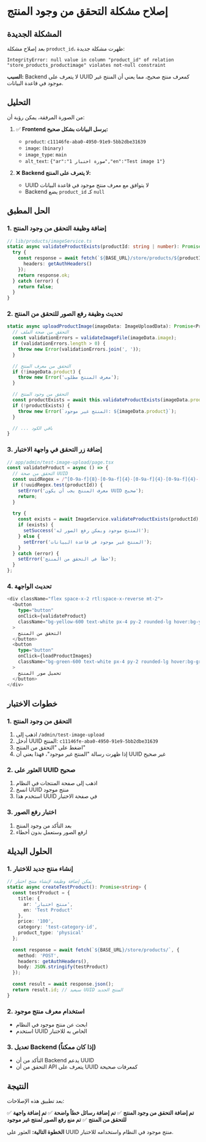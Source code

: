 # إصلاح مشكلة التحقق من وجود المنتج

## المشكلة الجديدة

بعد إصلاح مشكلة `product_id`، ظهرت مشكلة جديدة:

```
IntegrityError: null value in column "product_id" of relation "store_products_productimage" violates not-null constraint
```

**السبب:** Backend لا يتعرف على UUID كمعرف منتج صحيح، مما يعني أن المنتج غير موجود في قاعدة البيانات.

## التحليل

من الصورة المرفقة، يمكن رؤية أن:

1. ✅ **Frontend يرسل البيانات بشكل صحيح:**
   - `product`: `c11146fe-aba0-4950-91e9-5bb2dbe31639`
   - `image`: `(binary)`
   - `image_type`: `main`
   - `alt_text`: `{"ar":"1 صورة اختبار","en":"Test image 1"}`

2. ❌ **Backend لا يتعرف على المنتج:**
   - UUID لا يتوافق مع معرف منتج موجود في قاعدة البيانات
   - Backend يضع `product_id` كـ `null`

## الحل المطبق

### 1. إضافة وظيفة التحقق من وجود المنتج

```typescript
// lib/products/imageService.ts
static async validateProductExists(productId: string | number): Promise<boolean> {
  try {
    const response = await fetch(`${BASE_URL}/store/products/${productId}/`, {
      headers: getAuthHeaders()
    });
    return response.ok;
  } catch (error) {
    return false;
  }
}
```

### 2. تحديث وظيفة رفع الصور للتحقق من المنتج

```typescript
static async uploadProductImage(imageData: ImageUploadData): Promise<ProductImage> {
  // التحقق من صحة الملف
  const validationErrors = validateImageFile(imageData.image);
  if (validationErrors.length > 0) {
    throw new Error(validationErrors.join(', '));
  }

  // التحقق من معرف المنتج
  if (!imageData.product) {
    throw new Error('معرف المنتج مطلوب');
  }

  // التحقق من وجود المنتج
  const productExists = await this.validateProductExists(imageData.product);
  if (!productExists) {
    throw new Error(`المنتج غير موجود: ${imageData.product}`);
  }

  // ... باقي الكود
}
```

### 3. إضافة زر التحقق في واجهة الاختبار

```typescript
// app/admin/test-image-upload/page.tsx
const validateProduct = async () => {
  // التحقق من صحة UUID
  const uuidRegex = /^[0-9a-f]{8}-[0-9a-f]{4}-[0-9a-f]{4}-[0-9a-f]{4}-[0-9a-f]{12}$/i;
  if (!uuidRegex.test(productId)) {
    setError('معرف المنتج يجب أن يكون UUID صحيح');
    return;
  }
  
  try {
    const exists = await ImageService.validateProductExists(productId);
    if (exists) {
      setSuccess('المنتج موجود ويمكن رفع الصور له');
    } else {
      setError('المنتج غير موجود في قاعدة البيانات');
    }
  } catch (error) {
    setError('خطأ في التحقق من المنتج');
  }
};
```

### 4. تحديث الواجهة

```typescript
<div className="flex space-x-2 rtl:space-x-reverse mt-2">
  <button
    type="button"
    onClick={validateProduct}
    className="bg-yellow-600 text-white px-4 py-2 rounded-lg hover:bg-yellow-700"
  >
    التحقق من المنتج
  </button>
  <button
    type="button"
    onClick={loadProductImages}
    className="bg-green-600 text-white px-4 py-2 rounded-lg hover:bg-green-700"
  >
    تحميل صور المنتج
  </button>
</div>
```

## خطوات الاختبار

### 1. التحقق من وجود المنتج
1. اذهب إلى `/admin/test-image-upload`
2. أدخل UUID المنتج: `c11146fe-aba0-4950-91e9-5bb2dbe31639`
3. اضغط على "التحقق من المنتج"
4. إذا ظهرت رسالة "المنتج غير موجود"، فهذا يعني أن UUID غير صحيح

### 2. العثور على UUID صحيح
1. اذهب إلى صفحة المنتجات في النظام
2. انسخ UUID منتج موجود
3. استخدم هذا UUID في صفحة الاختبار

### 3. اختبار رفع الصور
1. بعد التأكد من وجود المنتج
2. ارفع الصور وستعمل بدون أخطاء

## الحلول البديلة

### 1. إنشاء منتج جديد للاختبار
```typescript
// يمكن إضافة وظيفة لإنشاء منتج اختبار
static async createTestProduct(): Promise<string> {
  const testProduct = {
    title: {
      ar: 'منتج اختبار',
      en: 'Test Product'
    },
    price: '100',
    category: 'test-category-id',
    product_type: 'physical'
  };
  
  const response = await fetch(`${BASE_URL}/store/products/`, {
    method: 'POST',
    headers: getAuthHeaders(),
    body: JSON.stringify(testProduct)
  });
  
  const result = await response.json();
  return result.id; // سيعيد UUID المنتج الجديد
}
```

### 2. استخدام معرف منتج موجود
- ابحث عن منتج موجود في النظام
- استخدم UUID الخاص به للاختبار

### 3. تعديل Backend (إذا كان ممكناً)
- التأكد من أن Backend يدعم UUID
- التحقق من أن API يتعرف على UUID كمعرفات صحيحة

## النتيجة

بعد تطبيق هذه الإصلاحات:

✅ **تم إضافة التحقق من وجود المنتج**
✅ **تم إضافة رسائل خطأ واضحة**
✅ **تم إضافة واجهة للتحقق من المنتج**
✅ **تم منع رفع الصور لمنتج غير موجود**

**الخطوة التالية:** العثور على UUID منتج موجود في النظام واستخدامه للاختبار. 